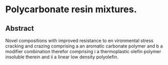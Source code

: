 # Polycarbonate resin mixtures.

## Abstract
Novel compositions with improved resistance to en vironmental stress cracking and crazing comprising a an aromatic carbonate polymer and b a modifier combination therefor comprising i a thermoplastic olefin polymer insoluble therein and ii a linear low density polyolefin.